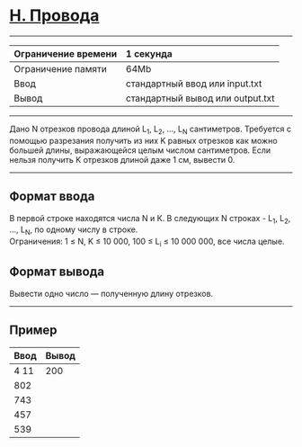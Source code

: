 # [H. Провода](https://contest.yandex.ru/contest/27844/problems/H/)

---
| Ограничение времени | 1 секунда |
| :--- | :--- |
| Ограничение памяти | 64Mb |
| Ввод | стандартный ввод или input.txt |
| Вывод | стандартный вывод или output.txt |
---
Дано N отрезков провода длиной L<sub>1</sub>, L<sub>2</sub>, ..., L<sub>N</sub> сантиметров. Требуется с помощью разрезания получить из них K равных отрезков как можно большей длины, выражающейся целым числом сантиметров. Если нельзя получить K отрезков длиной даже 1 см, вывести 0.

---
## Формат ввода
В первой строке находятся числа N и К. В следующих N строках - L<sub>1</sub>, L<sub>2</sub>, ..., L<sub>N</sub>, по одному числу в строке.  
Ограничения: 1 ≤ N, K ≤ 10 000, 100 ≤ L<sub>i</sub> ≤ 10 000 000, все числа целые.

## Формат вывода
Вывести одно число — полученную длину отрезков.

---
## Пример

| Ввод | Вывод |
| :--- | :--- |
| 4 11 | 200 |
| 802 |  |
| 743 |  |
| 457 |  |
| 539 |  |
